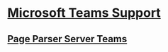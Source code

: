 # [Microsoft Teams Support](index.md)
 
## [Page Parser Server Teams](teams-using-pageparserpath-directive-can-cause-performance-problems.md)